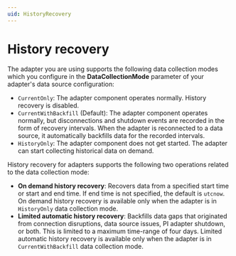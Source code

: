 ```yaml
---
uid: HistoryRecovery
---
```


# History recovery

The adapter you are using supports the following data collection modes which you configure in the **DataCollectionMode** parameter of your adapter's data source configuration:

- `CurrentOnly`: The adapter component operates normally. History recovery is disabled.
- `CurrentWithBackfill` (Default): The adapter component operates normally, but disconnections and shutdown events are recorded in the form of recovery intervals. When the adapter is reconnected to a data source, it automatically backfills data for the recorded intervals.
- `HistoryOnly`: The adapter component does not get started. The adapter can start collecting historical data on demand.

History recovery for adapters supports the following two operations related to the data collection mode:

- **On demand history recovery**: Recovers data from a specified start time or start and end time. If end time is not specified, the default is `utcnow`. On demand history recovery is available only when the adapter is in `HistoryOnly` data collection mode.
- **Limited automatic history recovery**: Backfills data gaps that originated from connection disruptions, data source issues, PI adapter shutdown, or both. This is limited to a maximum time-range of four days. Limited automatic history recovery is available only when the adapter is in `CurrentWithBackfill` data collection mode.
